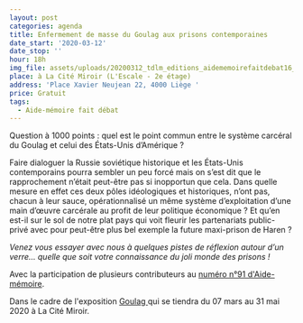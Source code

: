 ```yaml
---
layout: post
categories: agenda
title: Enfermement de masse du Goulag aux prisons contemporaines
date_start: '2020-03-12'
date_stop: ''
hour: 18h
img_file: assets/uploads/20200312_tdlm_editions_aidememoirefaitdebat16_agenda.jpg
place: à La Cité Miroir (L'Escale - 2e étage)
address: 'Place Xavier Neujean 22, 4000 Liège '
price: Gratuit
tags:
  - Aide-mémoire fait débat
---
```

Question à 1000 points : quel est le point commun entre le système carcéral du Goulag et celui des États-Unis d’Amérique ?

Faire dialoguer la Russie soviétique historique et les États-Unis contemporains pourra sembler un peu forcé mais on s’est dit que le rapprochement n’était peut-être pas si inopportun que cela. Dans quelle mesure en effet ces deux pôles idéologiques et historiques, n’ont pas, chacun à leur sauce, opérationnalisé un même système d’exploitation d’une main d’œuvre carcérale au profit de leur politique économique ? Et qu’en est-il sur le sol de notre plat pays qui voit fleurir les partenariats public-privé avec pour peut-être plus bel exemple la future maxi-prison de Haren ?

*Venez vous essayer avec nous à quelques pistes de réflexion autour d’un verre… quelle que soit votre connaissance du joli monde des prisons !*

Avec la participation de plusieurs contributeurs au [numéro n°91 d'Aide-mémoire](https://www.territoires-memoire.be/aide-memoire-91/).

Dans le cadre de l'exposition [Goulag ](http://www.citemiroir.be/fr/activite/goulag)qui se tiendra du 07 mars au 31 mai 2020 à La Cité Miroir.
